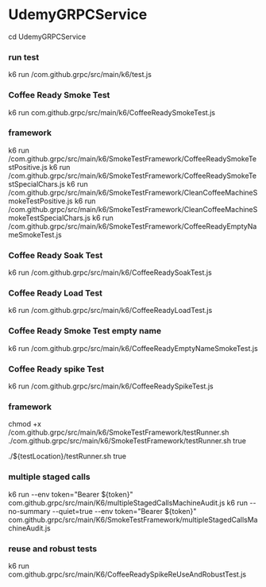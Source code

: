 # UdemyGRPCService

cd UdemyGRPCService

### run test
k6 run /com.github.grpc/src/main/k6/test.js


### Coffee Ready Smoke Test
k6 run com.github.grpc/src/main/k6/CoffeeReadySmokeTest.js

### framework
k6 run /com.github.grpc/src/main/k6/SmokeTestFramework/CoffeeReadySmokeTestPositive.js
k6 run /com.github.grpc/src/main/k6/SmokeTestFramework/CoffeeReadySmokeTestSpecialChars.js
k6 run /com.github.grpc/src/main/k6/SmokeTestFramework/CleanCoffeeMachineSmokeTestPositive.js
k6 run /com.github.grpc/src/main/k6/SmokeTestFramework/CleanCoffeeMachineSmokeTestSpecialChars.js
k6 run /com.github.grpc/src/main/k6/SmokeTestFramework/CoffeeReadyEmptyNameSmokeTest.js
### Coffee Ready Soak Test
k6 run /com.github.grpc/src/main/k6/CoffeeReadySoakTest.js

### Coffee Ready Load Test
k6 run /com.github.grpc/src/main/k6/CoffeeReadyLoadTest.js

### Coffee Ready Smoke Test empty name 
k6 run /com.github.grpc/src/main/k6/CoffeeReadyEmptyNameSmokeTest.js

### Coffee Ready spike Test
k6 run /com.github.grpc/src/main/k6/CoffeeReadySpikeTest.js

### framework
chmod +x /com.github.grpc/src/main/k6/SmokeTestFramework/testRunner.sh
./com.github.grpc/src/main/k6/SmokeTestFramework/testRunner.sh true

./${testLocation}/testRunner.sh true

### multiple staged calls 
k6 run --env token="Bearer ${token}" com.github.grpc/src/main/K6/multipleStagedCallsMachineAudit.js
k6 run --no-summary --quiet=true --env token="Bearer ${token}" com.github.grpc/src/main/K6/SmokeTestFramework/multipleStagedCallsMachineAudit.js

### reuse and robust tests
k6 run com.github.grpc/src/main/K6/CoffeeReadySpikeReUseAndRobustTest.js
